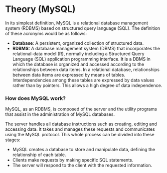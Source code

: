 # Theory (MySQL)

In its simplest definition, MySQL is a relational database management system (RDBMS) based on structured query language (SQL). The definition of these acronyms would be as follows:

* **Database**: A persistent, organized collection of structured data.
* **RDBMS:** A database management system (DBMS) that incorporates the relational-data model (R), normally including a Structured Query Language (SQL) application programming interface. It is a DBMS in which the database is organized and accessed according to the relationships between data items. In a relational database, relationships between data items are expressed by means of tables. Interdependencies among these tables are expressed by data values rather than by pointers. This allows a high degree of data independence.

### How does MySQL work?

MySQL, as an RDBMS, is composed of the server and the utility programs that assist in the administration of MySQL databases.

The server handles all database instructions such as creating, editing and accessing data. It takes and manages these requests and communicates using the MySQL protocol. This whole process can be divided into these stages:

* MySQL creates a database to store and manipulate data, defining the relationship of each table.
* Clients make requests by making specific SQL statements.
* The server will respond to the client with the requested information.
